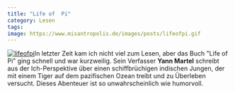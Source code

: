 ```yaml
---
title: "Life of  Pi"
category: Lesen
tags: 
image: https://www.misantropolis.de/images/posts/lifeofpi.gif
---
```


[![](http://www.misantropolis.de/wp-content/uploads/2008/04/lifeofpi.gif "lifeofpi")](http://www.misantropolis.de/wp-content/uploads/2008/04/lifeofpi.gif)In letzter Zeit kam ich nicht viel zum Lesen, aber das Buch "Life of Pi" ging schnell und war kurzweilig. Sein Verfasser **Yann Martel** schreibt aus der Ich-Perspektive über einen schiffbrüchigen indischen Jungen, der mit einem Tiger auf dem pazifischen Ozean treibt und zu Überleben versucht. Dieses Abenteuer ist so unwahrscheinlich wie humorvoll.